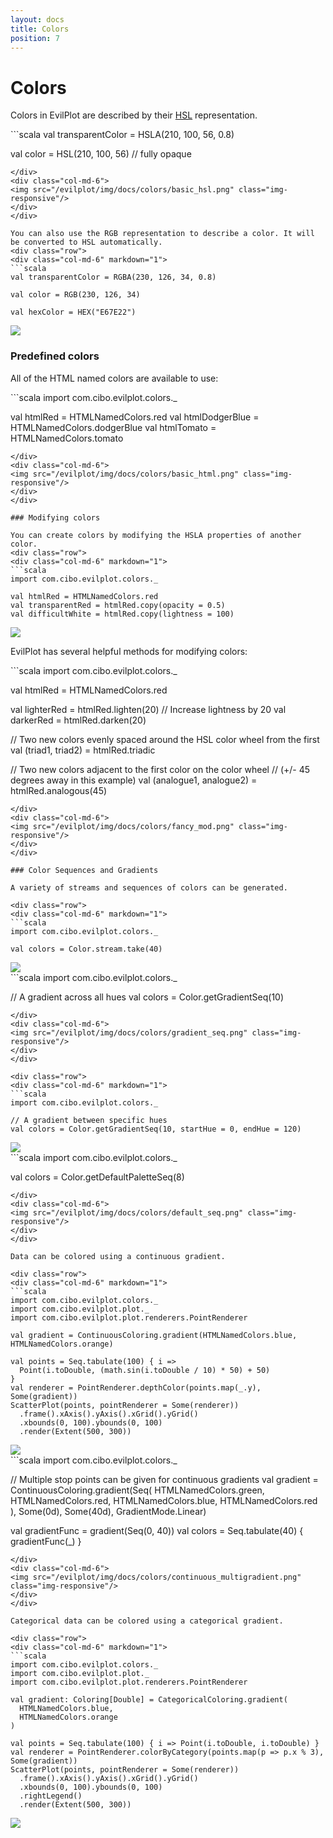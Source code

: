 ```yaml
---
layout: docs
title: Colors
position: 7
---
```


# Colors

Colors in EvilPlot are described by their [HSL](https://en.wikipedia.org/wiki/HSL_and_HSV) representation.

<div class="row">
<div class="col-md-6" markdown="1">
```scala
val transparentColor = HSLA(210, 100, 56, 0.8)

val color = HSL(210, 100, 56) // fully opaque
```
</div>
<div class="col-md-6">
<img src="/evilplot/img/docs/colors/basic_hsl.png" class="img-responsive"/>
</div>
</div>

You can also use the RGB representation to describe a color. It will be converted to HSL automatically.
<div class="row">
<div class="col-md-6" markdown="1">
```scala
val transparentColor = RGBA(230, 126, 34, 0.8)

val color = RGB(230, 126, 34)

val hexColor = HEX("E67E22")
```
</div>
<div class="col-md-6">
<img src="/evilplot/img/docs/colors/basic_rgb.png" class="img-responsive"/>
</div>
</div>

### Predefined colors

All of the HTML named colors are available to use:
<div class="row">
<div class="col-md-6" markdown="1">
```scala
import com.cibo.evilplot.colors._

val htmlRed = HTMLNamedColors.red
val htmlDodgerBlue = HTMLNamedColors.dodgerBlue
val htmlTomato = HTMLNamedColors.tomato
```
</div>
<div class="col-md-6">
<img src="/evilplot/img/docs/colors/basic_html.png" class="img-responsive"/>
</div>
</div>

### Modifying colors

You can create colors by modifying the HSLA properties of another color.
<div class="row">
<div class="col-md-6" markdown="1">
```scala
import com.cibo.evilplot.colors._

val htmlRed = HTMLNamedColors.red
val transparentRed = htmlRed.copy(opacity = 0.5)
val difficultWhite = htmlRed.copy(lightness = 100)
```
</div>
<div class="col-md-6">
<img src="/evilplot/img/docs/colors/basic_mod.png" class="img-responsive"/>
</div>
</div>

EvilPlot has several helpful methods for modifying colors:
<div class="row">
<div class="col-md-6" markdown="1">
```scala
import com.cibo.evilplot.colors._

val htmlRed = HTMLNamedColors.red

val lighterRed = htmlRed.lighten(20) // Increase lightness by 20
val darkerRed = htmlRed.darken(20)

// Two new colors evenly spaced around the HSL color wheel from the first
val (triad1, triad2) = htmlRed.triadic

// Two new colors adjacent to the first color on the color wheel
// (+/- 45 degrees away in this example)
val (analogue1, analogue2) = htmlRed.analogous(45)
```
</div>
<div class="col-md-6">
<img src="/evilplot/img/docs/colors/fancy_mod.png" class="img-responsive"/>
</div>
</div>

### Color Sequences and Gradients

A variety of streams and sequences of colors can be generated.

<div class="row">
<div class="col-md-6" markdown="1">
```scala
import com.cibo.evilplot.colors._

val colors = Color.stream.take(40)
```
</div>
<div class="col-md-6">
<img src="/evilplot/img/docs/colors/stream.png" class="img-responsive"/>
</div>
</div>

<div class="row">
<div class="col-md-6" markdown="1">
```scala
import com.cibo.evilplot.colors._

// A gradient across all hues
val colors = Color.getGradientSeq(10)
```
</div>
<div class="col-md-6">
<img src="/evilplot/img/docs/colors/gradient_seq.png" class="img-responsive"/>
</div>
</div>

<div class="row">
<div class="col-md-6" markdown="1">
```scala
import com.cibo.evilplot.colors._

// A gradient between specific hues
val colors = Color.getGradientSeq(10, startHue = 0, endHue = 120)
```
</div>
<div class="col-md-6">
<img src="/evilplot/img/docs/colors/gradient_narrow_seq.png" class="img-responsive"/>
</div>
</div>

<div class="row">
<div class="col-md-6" markdown="1">
```scala
import com.cibo.evilplot.colors._

val colors = Color.getDefaultPaletteSeq(8)
```
</div>
<div class="col-md-6">
<img src="/evilplot/img/docs/colors/default_seq.png" class="img-responsive"/>
</div>
</div>

Data can be colored using a continuous gradient.

<div class="row">
<div class="col-md-6" markdown="1">
```scala
import com.cibo.evilplot.colors._
import com.cibo.evilplot.plot._
import com.cibo.evilplot.plot.renderers.PointRenderer

val gradient = ContinuousColoring.gradient(HTMLNamedColors.blue, HTMLNamedColors.orange)

val points = Seq.tabulate(100) { i =>
  Point(i.toDouble, (math.sin(i.toDouble / 10) * 50) + 50)
}
val renderer = PointRenderer.depthColor(points.map(_.y), Some(gradient))
ScatterPlot(points, pointRenderer = Some(renderer))
  .frame().xAxis().yAxis().xGrid().yGrid()
  .xbounds(0, 100).ybounds(0, 100)
  .render(Extent(500, 300))
```
</div>
<div class="col-md-6">
<img src="/evilplot/img/docs/colors/continuous_gradient.png" class="img-responsive"/>
</div>
</div>

<div class="row">
<div class="col-md-6" markdown="1">
```scala
import com.cibo.evilplot.colors._

// Multiple stop points can be given for continuous gradients
val gradient = ContinuousColoring.gradient(Seq(
  HTMLNamedColors.green,
  HTMLNamedColors.red,
  HTMLNamedColors.blue,
  HTMLNamedColors.red
), Some(0d), Some(40d), GradientMode.Linear)

val gradientFunc = gradient(Seq(0, 40))
val colors = Seq.tabulate(40) { gradientFunc(_) }
```
</div>
<div class="col-md-6">
<img src="/evilplot/img/docs/colors/continuous_multigradient.png" class="img-responsive"/>
</div>
</div>

Categorical data can be colored using a categorical gradient.

<div class="row">
<div class="col-md-6" markdown="1">
```scala
import com.cibo.evilplot.colors._
import com.cibo.evilplot.plot._
import com.cibo.evilplot.plot.renderers.PointRenderer

val gradient: Coloring[Double] = CategoricalColoring.gradient(
  HTMLNamedColors.blue,
  HTMLNamedColors.orange
)

val points = Seq.tabulate(100) { i => Point(i.toDouble, i.toDouble) }
val renderer = PointRenderer.colorByCategory(points.map(p => p.x % 3), Some(gradient))
ScatterPlot(points, pointRenderer = Some(renderer))
  .frame().xAxis().yAxis().xGrid().yGrid()
  .xbounds(0, 100).ybounds(0, 100)
  .rightLegend()
  .render(Extent(500, 300))
```
</div>
<div class="col-md-6">
<img src="/evilplot/img/docs/colors/categorical_gradient.png" class="img-responsive"/>
</div>
</div>

